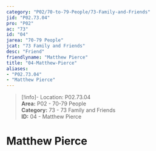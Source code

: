 ```yaml
---  
category: "P02/70-to-79-People/73-Family-and-Friends"  
jid: "P02.73.04"  
pro: "P02"  
ac: "73"  
id: "04"  
jarea: "70-79 People"  
jcat: "73 Family and Friends"  
desc: "Friend"  
friendlyname: "Matthew Pierce"  
title: "04-Matthew-Pierce"  
aliases:   
- "P02.73.04"  
- "Matthew Pierce"  
---  
```

>[!info]- Location: P02.73.04  
>**Area:** P02 - 70-79 People  
>**Category:** 73 - 73 Family and Friends  
>**ID:** 04 - Matthew Pierce  
  
# Matthew Pierce  
